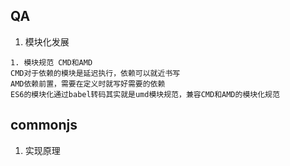 

## QA

1. 模块化发展

```
1. 模块规范 CMD和AMD
CMD对于依赖的模块是延迟执行，依赖可以就近书写
AMD依赖前置，需要在定义时就写好需要的依赖
ES6的模块化通过babel转码其实就是umd模块规范，兼容CMD和AMD的模块化规范
```



## commonjs

1. 实现原理

